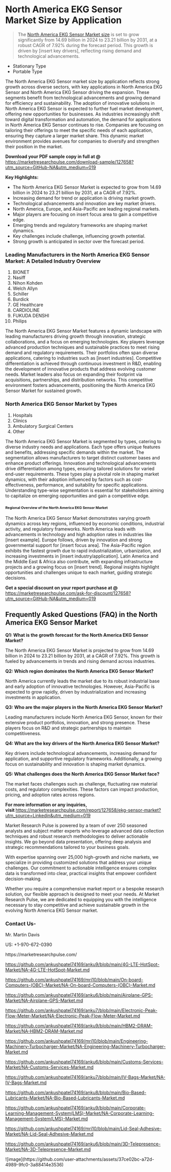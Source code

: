 <h1>North America EKG Sensor Market&nbsp;Size by Application</h1><blockquote><p>The <a href="https://marketresearchpulse.com/download-sample/127658?utm_source=GitHub-NA&amp;utm_medium=019">North America EKG Sensor Market size</a> is set to grow significantly from 14.69 billion in 2024 to 23.21 billion by 2031, at a robust CAGR of 7.92% during the forecast period. This growth is driven by [insert key drivers], reflecting rising demand and technological advancements.</p></blockquote><ul><li>Stationary Type<li> Portable Type</li></ul><p>The North America EKG Sensor market size by application reflects strong growth across diverse sectors, with key applications in North America EKG Sensor and North America EKG Sensor driving the expansion. These segments benefit from technological advancements and growing demand for efficiency and sustainability. The adoption of innovative solutions in North America EKG Sensor is expected to further fuel market development, offering new opportunities for businesses. As industries increasingly shift toward digital transformation and automation, the demand for applications in North America EKG Sensor continues to rise. Companies are focusing on tailoring their offerings to meet the specific needs of each application, ensuring they capture a larger market share. This dynamic market environment provides avenues for companies to diversify and strengthen their position in the market.</p><p><strong>Download your PDF sample copy in full at @ </strong><a href="https://marketresearchpulse.com/download-sample/127658?utm_source=GitHub-NA&amp;utm_medium=019">https://marketresearchpulse.com/download-sample/127658?utm_source=GitHub-NA&amp;utm_medium=019</a></p><p><strong>Key Highlights: </strong></p><ul><li>The North America EKG Sensor Market is expected to grow from 14.69 billion in 2024 to 23.21 billion by 2031, at a CAGR of 7.92%.</li><li>Increasing demand for trend or application is driving market growth.</li><li>Technological advancements and innovation are key market drivers.</li><li>North America, Europe, and Asia-Pacific are leading regional markets.</li><li>Major players are focusing on insert focus area to gain a competitive edge.</li><li>Emerging trends and regulatory frameworks are shaping market dynamics.</li><li>Key challenges include challenge, influencing growth potential.</li><li>Strong growth is anticipated in sector over the forecast period.</li></ul><h3>Leading Manufacturers in the North America EKG Sensor Market: A Detailed Industry Overview</h3><ol><li>BIONET</li><li>Nasiff</li><li>Nihon Kohden</li><li>Welch Allyn</li><li>Schiller</li><li>Burdick</li><li>GE Healthcare</li><li>CARDIOLINE</li><li>FUKUDA DENSHI</li><li>Philips</li></ol><div class="flex max-w-full flex-col flex-grow"><div class="min-h-8 text-message flex w-full flex-col items-end gap-2 whitespace-normal break-words [.text-message+&amp;]:mt-5" dir="auto" data-message-author-role="assistant" data-message-id="fd8432e4-4910-450d-b182-61b7bfb0a01f" data-message-model-slug="gpt-4o"><div class="flex w-full flex-col gap-1 empty:hidden first:pt-[3px]"><div class="markdown prose w-full break-words dark:prose-invert light"><p>The North America EKG Sensor Market features a dynamic landscape with leading manufacturers driving growth through innovation, strategic collaborations, and a focus on emerging technologies. Key players leverage advanced production techniques and sustainable practices to meet rising demand and regulatory requirements. Their portfolios often span diverse applications, catering to industries such as [insert industries]. Competitive differentiation is achieved through continuous investment in R&amp;D, enabling the development of innovative products that address evolving customer needs. Market leaders also focus on expanding their footprint via acquisitions, partnerships, and distribution networks. This competitive environment fosters advancements, positioning the North America EKG Sensor Market for sustained growth.</p></div></div></div></div><h3>North America EKG Sensor Market by Types</h3><ol><li>Hospitals<li> Clinics<li> Ambulatory Surgical Centers<li> Other</li></ol><div class="flex max-w-full flex-col flex-grow"><div class="min-h-8 text-message flex w-full flex-col items-end gap-2 whitespace-normal break-words [.text-message+&amp;]:mt-5" dir="auto" data-message-author-role="assistant" data-message-id="084470be-0bb7-4664-bddf-5156b4f41249" data-message-model-slug="gpt-4o-mini"><div class="flex w-full flex-col gap-1 empty:hidden first:pt-[3px]"><div class="markdown prose w-full break-words dark:prose-invert light"><p>The North America EKG Sensor Market is segmented by types, catering to diverse industry needs and applications. Each type offers unique features and benefits, addressing specific demands within the market. The segmentation allows manufacturers to target distinct customer bases and enhance product offerings. Innovation and technological advancements drive differentiation among types, ensuring tailored solutions for varied end-user requirements. These types play a pivotal role in shaping market dynamics, with their adoption influenced by factors such as cost-effectiveness, performance, and suitability for specific applications. Understanding type-wise segmentation is essential for stakeholders aiming to capitalize on emerging opportunities and gain a competitive edge.</p></div></div></div></div><h3><span style="font-size: 11px;">Regional Overview of the North America EKG Sensor Market</span></h3><div class="flex max-w-full flex-col flex-grow"><div class="min-h-8 text-message flex w-full flex-col items-end gap-2 whitespace-normal break-words [.text-message+&amp;]:mt-5" dir="auto" data-message-author-role="assistant" data-message-id="e9038762-ce64-4e30-91c9-9bd413514231" data-message-model-slug="gpt-4o-mini"><div class="flex w-full flex-col gap-1 empty:hidden first:pt-[3px]"><div class="markdown prose w-full break-words dark:prose-invert light"><p>The North America EKG Sensor Market demonstrates varying growth dynamics across key regions, influenced by economic conditions, industrial activity, and regulatory frameworks. North America leads with advancements in technology and high adoption rates in industries like [insert example]. Europe follows, driven by innovation and strong governmental support for [insert focus area]. The Asia-Pacific region exhibits the fastest growth due to rapid industrialization, urbanization, and increasing investments in [insert industry/application]. Latin America and the Middle East &amp; Africa also contribute, with expanding infrastructure projects and a growing focus on [insert trend]. Regional insights highlight opportunities and challenges unique to each market, guiding strategic decisions.</p></div></div></div></div><p><strong>Get a special discount on your report purchase at @ </strong><a href="https://marketresearchpulse.com/ask-for-discount/127658?utm_source=GitHub-NA&amp;utm_medium=019">https://marketresearchpulse.com/ask-for-discount/127658?utm_source=GitHub-NA&amp;utm_medium=019</a></p><h2>Frequently Asked Questions (FAQ) in the North America EKG Sensor Market</h2><p><strong>Q1: What is the growth forecast for the North America EKG Sensor Market?</strong></p><p>The North America EKG Sensor Market is projected to grow from 14.69 billion in 2024 to 23.21 billion by 2031, at a CAGR of 7.92%. This growth is fueled by advancements in trends and rising demand across industries.</p><p><strong>Q2: Which region dominates the North America EKG Sensor Market?</strong></p><p>North America currently leads the market due to its robust industrial base and early adoption of innovative technologies. However, Asia-Pacific is expected to grow rapidly, driven by industrialization and increasing investments in application.</p><p><strong>Q3: Who are the major players in the North America EKG Sensor Market?</strong></p><p>Leading manufacturers include North America EKG Sensor, known for their extensive product portfolios, innovation, and strong presence. These players focus on R&amp;D and strategic partnerships to maintain competitiveness.</p><p><strong>Q4: What are the key drivers of the North America EKG Sensor Market?</strong></p><p>Key drivers include technological advancements, increasing demand for application, and supportive regulatory frameworks. Additionally, a growing focus on sustainability and innovation is shaping market dynamics.</p><p><strong>Q5: What challenges does the North America EKG Sensor Market face?</strong></p><p>The market faces challenges such as challenge, fluctuating raw material costs, and regulatory complexities. These factors can impact production, pricing, and adoption rates across regions.</p><p><strong>For more information or any inquiries, visit&nbsp;</strong><a href="https://marketresearchpulse.com/report/127658/ekg-sensor-market?utm_source=Linkedin&utm_medium=019">https://marketresearchpulse.com/report/127658/ekg-sensor-market?utm_source=Linkedin&utm_medium=019</a></p><p>Market Research Pulse is powered by a team of over 250 seasoned analysts and subject matter experts who leverage advanced data collection techniques and robust research methodologies to deliver actionable insights. We go beyond data presentation, offering deep analysis and strategic recommendations tailored to your business goals.</p><p>With expertise spanning over 25,000 high-growth and niche markets, we specialize in providing customized solutions that address your unique challenges. Our commitment to actionable intelligence ensures complex data is transformed into clear, practical insights that empower confident decision-making.</p><p>Whether you require a comprehensive market report or a bespoke research solution, our flexible approach is designed to meet your needs. At Market Research Pulse, we are dedicated to equipping you with the intelligence necessary to stay competitive and achieve sustainable growth in the evolving North America EKG Sensor market.</p><h3><strong>Contact Us-</strong></h3><p>Mr. Martin Davis</p><p>US: +1-970-672-0390</p><p>https://marketresearchpulse.com/</p><p><a href="https://github.com/ankushpatel74169/anku9/blob/main/4G-LTE-HotSpot-Market/NA-4G-LTE-HotSpot-Market.md">https://github.com/ankushpatel74169/anku9/blob/main/4G-LTE-HotSpot-Market/NA-4G-LTE-HotSpot-Market.md</a></p><p><a href="https://github.com/ankushpatel74169/mri10/blob/main/On-board-Computers-(OBC)-Market/NA-On-board-Computers-(OBC)-Market.md">https://github.com/ankushpatel74169/mri10/blob/main/On-board-Computers-(OBC)-Market/NA-On-board-Computers-(OBC)-Market.md</a></p><p><a href="https://github.com/ankushpatel74169/anku6/blob/main/Airplane-GPS-Market/NA-Airplane-GPS-Market.md">https://github.com/ankushpatel74169/anku6/blob/main/Airplane-GPS-Market/NA-Airplane-GPS-Market.md</a></p><p><a href="https://github.com/ankushpatel74169/anku7/blob/main/Electronic-Peak-Flow-Meter-Market/NA-Electronic-Peak-Flow-Meter-Market.md">https://github.com/ankushpatel74169/anku7/blob/main/Electronic-Peak-Flow-Meter-Market/NA-Electronic-Peak-Flow-Meter-Market.md</a></p><p><a href="https://github.com/ankushpatel74169/anku9/blob/main/HBM2-DRAM-Market/NA-HBM2-DRAM-Market.md">https://github.com/ankushpatel74169/anku9/blob/main/HBM2-DRAM-Market/NA-HBM2-DRAM-Market.md</a></p><p><a href="https://github.com/ankushpatel74169/mri10/blob/main/Engineering-Machinery-Turbocharger-Market/NA-Engineering-Machinery-Turbocharger-Market.md">https://github.com/ankushpatel74169/mri10/blob/main/Engineering-Machinery-Turbocharger-Market/NA-Engineering-Machinery-Turbocharger-Market.md</a></p><p><a href="https://github.com/ankushpatel74169/anku6/blob/main/Customs-Services-Market/NA-Customs-Services-Market.md">https://github.com/ankushpatel74169/anku6/blob/main/Customs-Services-Market/NA-Customs-Services-Market.md</a></p><p><a href="https://github.com/ankushpatel74169/anku7/blob/main/IV-Bags-Market/NA-IV-Bags-Market.md">https://github.com/ankushpatel74169/anku7/blob/main/IV-Bags-Market/NA-IV-Bags-Market.md</a></p><p><a href="https://github.com/ankushpatel74169/anku8/blob/main/Bio-Based-Lubricants-Market/NA-Bio-Based-Lubricants-Market.md">https://github.com/ankushpatel74169/anku8/blob/main/Bio-Based-Lubricants-Market/NA-Bio-Based-Lubricants-Market.md</a></p><p><a href="https://github.com/ankushpatel74169/anku9/blob/main/Corporate-Learning-Management-System(LMS)-Market/NA-Corporate-Learning-Management-System(LMS)-Market.md">https://github.com/ankushpatel74169/anku9/blob/main/Corporate-Learning-Management-System(LMS)-Market/NA-Corporate-Learning-Management-System(LMS)-Market.md</a></p><p><a href="https://github.com/ankushpatel74169/mri10/blob/main/Lid-Seal-Adhesive-Market/NA-Lid-Seal-Adhesive-Market.md">https://github.com/ankushpatel74169/mri10/blob/main/Lid-Seal-Adhesive-Market/NA-Lid-Seal-Adhesive-Market.md</a></p><p><a href="https://github.com/ankushpatel74169/anku6/blob/main/3D-Telepresence-Market/NA-3D-Telepresence-Market.md">https://github.com/ankushpatel74169/anku6/blob/main/3D-Telepresence-Market/NA-3D-Telepresence-Market.md</a></p>
![image](https://github.com/user-attachments/assets/37ce02bc-a72d-4989-9fc0-3a88414e3536)
